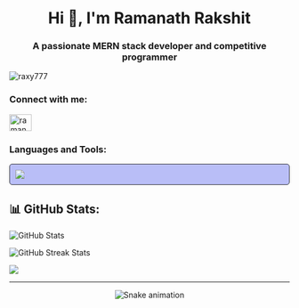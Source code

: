 <h1 align="center">Hi 👋, I'm Ramanath Rakshit</h1>
<h3 align="center">A passionate MERN stack developer and competitive programmer</h3>

<p align="left"> <img src="https://komarev.com/ghpvc/?username=raxy777&label=Profile%20views&color=0e75b6&style=flat" alt="raxy777" /> </p>
<h3 align="left">Connect with me:</h3>
<p align="left">
<a href="https://instagram.com/ramanath.rakshit" target="blank"><img align="center" src="https://raw.githubusercontent.com/rahuldkjain/github-profile-readme-generator/master/src/images/icons/Social/instagram.svg" alt="ramanath.rakshit" height="30" width="40" /></a>
</p>

<h3 align="left">Languages and Tools:</h3>
<p align="left" style="background-color: #b9bef7; padding: 10px; border: 1px solid #2F3136; border-radius: 5px;" >
       <img src="https://skillicons.dev/icons?i=cpp,html,css,js,mongodb,express,react,nodejs,nextjs,ts,tailwind,py,tensorflow,opencv,matlab,git,postman,kubernetes,docker,gcp" />
  </a>
    </p>
<h2>📊 GitHub Stats:</h2>
<p><img src="https://github-readme-stats.vercel.app/api?username=Raxy777&theme=tokyonight&hide_border=false&include_all_commits=false&count_private=false" alt="GitHub Stats" /></p>
<p>
  <img src="https://github-readme-streak-stats.herokuapp.com/?user=Raxy777&theme=tokyonight&hide_border=false" alt="GitHub Streak Stats" />
</p>
<p>
<img src="https://github-readme-stats.vercel.app/api/top-langs/?username=raxy777&theme=tokyonight&hide_border=false&include_all_commits=false&count_private=false&layout=compact"/>
</p>

<hr/>

<p align="center">
  <img src="https://github.com/Raxy777/Raxy777/blob/output/snake.svg" alt="Snake animation" />
</p>

